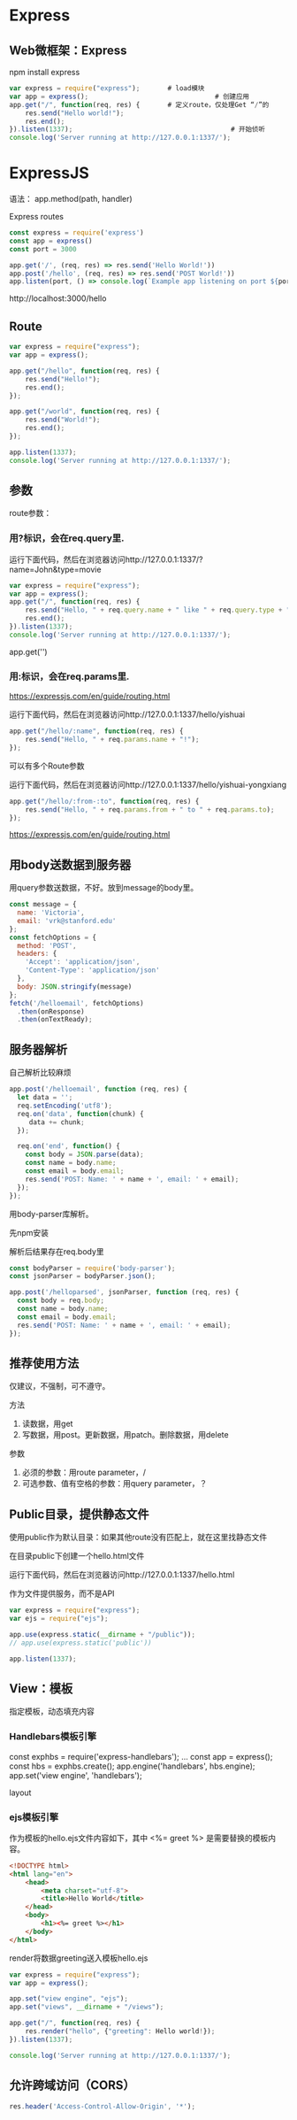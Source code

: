 # Express

## Web微框架：Express

npm install express

```JavaScript
var express = require("express");		# load模块
var app = express();								# 创建应用
app.get("/", function(req, res) {		# 定义route，仅处理Get “/”的
	res.send("Hello world!");
	res.end();
}).listen(1337);										# 开始侦听
console.log('Server running at http://127.0.0.1:1337/');
```

# ExpressJS
语法： app.method(path, handler)

Express routes

```js
const express = require('express')
const app = express()
const port = 3000

app.get('/', (req, res) => res.send('Hello World!'))
app.post('/hello', (req, res) => res.send('POST World!'))
app.listen(port, () => console.log(`Example app listening on port ${port}!`))
```

http://localhost:3000/hello

## Route

```JavaScript
var express = require("express");
var app = express();

app.get("/hello", function(req, res) {
	res.send("Hello!");
	res.end();
});

app.get("/world", function(req, res) {
	res.send("World!");
	res.end();
});

app.listen(1337);
console.log('Server running at http://127.0.0.1:1337/');
```

## 参数

route参数：

### 用?标识，会在req.query里.

运行下面代码，然后在浏览器访问http://127.0.0.1:1337/?name=John&type=movie

```JavaScript
var express = require("express");
var app = express();
app.get("/", function(req, res) {
	res.send("Hello, " + req.query.name + " like " + req.query.type + "!");
	res.end();
}).listen(1337);
console.log('Server running at http://127.0.0.1:1337/');
```

app.get('')

### 用:标识，会在req.params里.

https://expressjs.com/en/guide/routing.html

运行下面代码，然后在浏览器访问http://127.0.0.1:1337/hello/yishuai

```JavaScript
app.get("/hello/:name", function(req, res) {
	res.send("Hello, " + req.params.name + "!");
});
```

可以有多个Route参数

运行下面代码，然后在浏览器访问http://127.0.0.1:1337/hello/yishuai-yongxiang

```JavaScript
app.get("/hello/:from-:to", function(req, res) {
	res.send("Hello, " + req.params.from + " to " + req.params.to);
});
```

https://expressjs.com/en/guide/routing.html

## 用body送数据到服务器

用query参数送数据，不好。放到message的body里。

```js
const message = {
  name: 'Victoria',
  email: 'vrk@stanford.edu'
};
const fetchOptions = {
  method: 'POST',
  headers: {
    'Accept': 'application/json',
    'Content-Type': 'application/json'
  },
  body: JSON.stringify(message)
};
fetch('/helloemail', fetchOptions)
  .then(onResponse)
  .then(onTextReady);
```

## 服务器解析

自己解析比较麻烦

```js
app.post('/helloemail', function (req, res) {
  let data = '';
  req.setEncoding('utf8');
  req.on('data', function(chunk) {
     data += chunk;
  });

  req.on('end', function() {
    const body = JSON.parse(data);
    const name = body.name;
    const email = body.email;
    res.send('POST: Name: ' + name + ', email: ' + email);
  });
});
```

用body-parser库解析。

先npm安装

解析后结果存在req.body里

```js
const bodyParser = require('body-parser');
const jsonParser = bodyParser.json();

app.post('/helloparsed', jsonParser, function (req, res) {
  const body = req.body;
  const name = body.name;
  const email = body.email;
  res.send('POST: Name: ' + name + ', email: ' + email);
});
```

## 推荐使用方法

仅建议，不强制，可不遵守。

方法
1. 读数据，用get
2. 写数据，用post。更新数据，用patch。删除数据，用delete

参数
1. 必须的参数：用route parameter，/
2. 可选参数、值有空格的参数：用query parameter，？

## Public目录，提供静态文件

使用public作为默认目录：如果其他route没有匹配上，就在这里找静态文件

在目录public下创建一个hello.html文件

运行下面代码，然后在浏览器访问http://127.0.0.1:1337/hello.html

作为文件提供服务，而不是API

```JavaScript
var express = require("express");
var ejs = require("ejs");

app.use(express.static(__dirname + "/public"));			
// app.use(express.static('public'))

app.listen(1337);
```

## View：模板

指定模板，动态填充内容

### Handlebars模板引擎

const exphbs  = require('express-handlebars');
...
const app = express();
const hbs = exphbs.create();
app.engine('handlebars', hbs.engine);
app.set('view engine', 'handlebars');

layout

### ejs模板引擎

作为模板的hello.ejs文件内容如下，其中 <%= greet %> 是需要替换的模板内容。

```html
<!DOCTYPE html>
<html lang="en">
	<head>
		<meta charset="utf-8">
		<title>Hello World</title>
	</head>
	<body>
		<h1><%= greet %></h1>
	</body>
</html>
```

render将数据greeting送入模板hello.ejs

```JavaScript
var express = require("express");
var app = express();

app.set("view engine", "ejs");
app.set("views", __dirname + "/views");

app.get("/", function(req, res) {
	res.render("hello", {"greeting": Hello world!});
}).listen(1337);

console.log('Server running at http://127.0.0.1:1337/');
```

## 允许跨域访问（CORS）

```js
res.header('Access-Control-Allow-Origin', '*');
```
